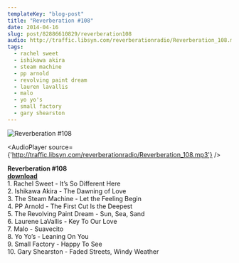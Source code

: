```yaml
---
templateKey: "blog-post"
title: "Reverberation #108"
date: 2014-04-16
slug: post/82886610829/reverberation108
audio: http://traffic.libsyn.com/reverberationradio/Reverberation_108.mp3
tags:
  - rachel sweet
  - ishikawa akira
  - steam machine
  - pp arnold
  - revolving paint dream
  - lauren lavallis
  - malo
  - yo yo's
  - small factory
  - gary shearston
---
```


![Reverberation #108](../images/b021c21d1ce75e7989039220b4a3b537a29fbb12e6c4b2130da54f8e65a3825b.jpg)

<AudioPlayer source={'http://traffic.libsyn.com/reverberationradio/Reverberation_108.mp3'} />

<p><strong>Reverberation #108</strong><br /><strong><a href="http://traffic.libsyn.com/reverberationradio/Reverberation_108.mp3" title="download" target="_blank">download</a></strong><br />1. Rachel Sweet - It&rsquo;s So Different Here<br />2. Ishikawa Akira - The Dawning of Love<br />3. The Steam Machine - Let the Feeling Begin<br />4. PP Arnold - The First Cut Is the Deepest<br />5. The Revolving Paint Dream - Sun, Sea, Sand<br />6. Laurene LaVallis - Key To Our Love<br />7. Malo - Suavecito<br />8. Yo Yo&rsquo;s - Leaning On You<br />9. Small Factory - Happy To See<br />10. Gary Shearston - Faded Streets, Windy Weather</p>
